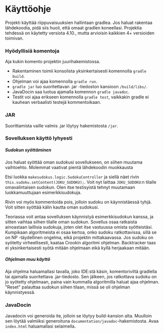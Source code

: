 # Käyttöohje
Projekti käyttää riippuvaisuuksien hallintaan gradlea. Jos haluat rakentaa lähdekoodia, pidä siis huoli, että omaat gradlen koneellasi. Projektia tehdessä on käytetty versiota 4.10., mutta arvioisin kaikkien 4+ versioiden toimivan.

### Hyödyllisiä komentoja
Aja kukin komento projektin juurihakemistossa.
- Rakentaminen toimii konsolista yksinkertaisesti komennolla `gradle build`.
- Ohjelman voi ajaa komennolla `gradle run`.
- `gradle jar` luo suoritettavan .jar -tiedoston kansioon `/build/libs/`.
- JavaDocin saa luotua ajamalla komennon `gradle javadoc`.
- Testit voi ajaa erikseen komennolla `gradle test`, vaikkakin gradle ei kauhean verbaalisti testejä kommentoikaan.

### JAR
Suorittamista vaille valmis .jar löytyy hakemistosta `/jar`.

### Sovelluksen käyttö lyhyesti
##### Sudokun syöttäminen
Jos haluat syöttää oman sudokusi sovellukseen, on siihen muutama vaihtoehto. Molemmat vaativat pientä lähdekoodin muokkausta

Etsi luokka `makesudokus.logic.SudokuController` ja siellä näet rivin `this.sudoku.setContent(JOKU_SUDOKU);`. Voit nyt laittaa `JOKU_SUDOKU`:n tilalle omavalintaisen sudokun. Olen itse testisyistä tehnyt muutamaan luokkamuuttujaan esimerkkisudokuja.

Rivin voi myös kommentoida pois, jolloin sudoku on käynnistäessä tyhjä. Voit sitten syöttää kälin kautta oman sudokusi.

Teoriassa voit antaa sovelluksen käynnistyä esimerkkisudokun kanssa, ja sitten vaihtaa siihen tilalle oman sudokun. Sovellus osaa ratkaista ainoastaan laillisia sudokuja, joten olet itse vastuussa omista syötteistäsi. Kumpikaan algoritmeista ei osaa kertoa, onko sudoku ratkottavissa, sillä se on NP -täydellinen ongelma, eikä projektin mittakaavassa. Jos sudoku on syötetty virheellisesti, kaataa Crookin algoritmi ohjelman. Backtracker taas ei yksinkertaisesti syötä mitään ohjelmaan eikä kyllä herjaakaan mitään.

##### Ohjelman muu käyttö
Aja ohjelma haluamallasi tavalla, joko IDE:stä käsin, komentoriviltä gradlella tai ajamalla suoritettava .jar-tiedosto. Sen jälkeen, jos ratkottava sudoku on jo syötetty ohjelmaan, paina vain kummalla algoritmilla haluat ajaa ohjelman. "Reset" palauttaa sudokun siihen tilaan, missä se oli ohjelman käynnistyessä.

### JavaDocin
Javadocin voi generoida ite, jolloin se löytyy build-kansion alta. Muulloin sen löytää valmiiksi generoituna `documentation/javadoc`-hakemistosta. Avaa `index.html` haluamallasi selaimella. 
